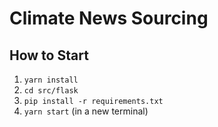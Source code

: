 # **Climate News Sourcing**

## How to Start

1. `yarn install`
2. `cd src/flask`
3. `pip install -r requirements.txt`
4. `yarn start` (in a new terminal)
